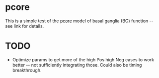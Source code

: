 # pcore

This is a simple test of the [pcore](https://github.com/emer/axon/tree/master/pcore) model of basal ganglia (BG) function -- see link for details.

# TODO

* Optimize params to get more of the high Pos high Neg cases to work better -- not sufficiently integrating those.  Could also be timing breakthrough.


